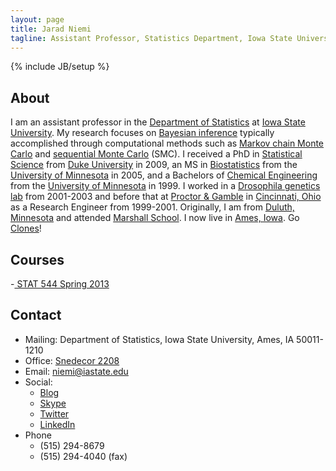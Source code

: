 ```yaml
---
layout: page
title: Jarad Niemi
tagline: Assistant Professor, Statistics Department, Iowa State University
---
```

{% include JB/setup %}

## About

I am an assistant professor in the [Department of Statistics](http://www.stat.iastate.edu/ "ISU Statistics Department") at [Iowa State University](http://www.iastate.edu/ "Iowa State University"). 
My research focuses on [Bayesian inference](http://en.wikipedia.org/wiki/Bayesian_inference "Bayesian inference") typically accomplished through computational methods such as [Markov chain Monte Carlo](http://en.wikipedia.org/wiki/Markov_chain_Monte_Carlo "MCMC") and [sequential Monte Carlo](http://en.wikipedia.org/wiki/Particle_filter "SMC") (SMC). 
I received a PhD in [Statistical Science](http://stat.duke.edu/ "Stats @ Duke") from [Duke University](http://duke.edu/ "Duke University") in 2009, an MS in [Biostatistics](http://www.sph.umn.edu/biostatistics/ "Biostat @ Minnesota") from the [University of Minnesota](http://www1.umn.edu/twincities/index.html "University of Minnesota") in 2005, and a Bachelors of [Chemical Engineering](http://www.cems.umn.edu/ "Chemical Engineering @ Minnesota") from the [University of Minnesota](http://www1.umn.edu/twincities/index.html "University of Minnesota") in 1999. 
I worked in a [Drosophila genetics lab](http://www.cbs.umn.edu/gcd/faculty/michaelsimmons "Michael Simmons") from 2001-2003 and before that at [Proctor & Gamble](http://www.pg.com/ "P&G") in [Cincinnati, Ohio](http://www.cincinnati-oh.gov/cityofcincinnati/ "Cincinnati, Ohio") as a Research Engineer from 1999-2001. 
Originally, I am from [Duluth, Minnesota](http://www.duluthmn.gov/ "Duluth, Minnesota") and attended [Marshall School](http://www.marshallschool.org/). I now live in [Ames, Iowa](http://www.cityofames.org/ "Ames, Iowa"). Go [Clones](http://www.cyclones.com/ "ISU Cyclones")!

## Courses
-[ STAT 544 Spring 2013](http://jarad.github.com/stat544/)

## Contact

- Mailing: Department of Statistics, Iowa State University, Ames, IA 50011-1210
- Office: [Snedecor 2208](http://www.fpm.iastate.edu/maps/default.asp?zoom=2&xcenter=1471&ycenter=1869&background=map&layer=buildingnames&xshow=1470&yshow=1868 "Map to Snedecor Hall")
- Email: <niemi@iastate.edu>
- Social: 
  - [Blog](http://niemiconsulting.com/blog/blog/ "Jarad Niemi's blog")
  - [Skype](skype:jaradniemi?add "Jarad Niemi's Skype account")
  - [Twitter](https://twitter.com/#NiemiSTAT "Jarad Niemi's twitter account")
  - [LinkedIn](http://www.linkedin.com/in/jaradniemi "Jarad Niemi's LinkedIn account")
- Phone
  - (515) 294-8679
  - (515) 294-4040 (fax)


